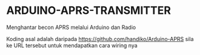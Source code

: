 # ARDUINO-APRS-TRANSMITTER
Menghantar becon APRS melalui Arduino dan Radio 

Koding asal adalah daripada https://github.com/handiko/Arduino-APRS sila ke URL tersebut untuk mendapatkan cara wiring nya

